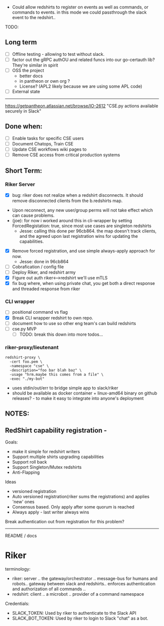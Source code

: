 - Could allow redshirts to register on events as well as commands, or commands to events.
  in this mode we could passthrough  the slack event to the redshirt..

TODO:

## Long term
- [ ] Offline testing - allowing to test without slack.
- [ ] factor out the gRPC authOU and related funcs into our go-certauth lib? They're similar in spirit
- [ ] OSS the project
	* better docs
	* in pantheon or own org ?
	* License? (APL2 likely because we are using some APL code)
- [ ] External state

---------------------------------------------------------------------------------------------
https://getpantheon.atlassian.net/browse/IO-2612
"CSE.py actions available securely in Slack"

## Done when:
- [ ] Enable tasks for specific CSE users
- [ ] Document Chatops, Train CSE
- [ ] Update CSE workflows wiki pages to
- [ ] Remove CSE access from critical production systems

## Short Term:
### Riker Server
- [x] bug: riker does not realize when a redshirt disconnects. It should remove disconnected clients from the b.redshirts map.
-   Upon reconnect, any new user/group perms will not take effect which can cause problems.
  - (joe): for now i worked around this in cli-wrapper by setting ForcedRegistation: true, since most use cases are singleton redshirts
	- Jesse: calling this done per 96cb864. the map doesn't track clients, and the agreed upon last registration wins for updating the capabilities.
- [x] Remove forced registration, and use simple always-apply approach for now.
	- Jesse: done in 96cb864
- [ ] Cobrafication /  config file
- [ ] Deploy Riker, and redshirt army
- [x] Figure out auth riker<-->redshirt
    we'll use mTLS
- [x] fix bug where, when using private chat, you get both a direct response and threaded response from riker

### CLI wrapper
- [ ] positional command vs flag
- [x] Break CLI wrapper redshirt to own repo.
- [ ] document how to use so other eng team's can build redshirts
- [ ] cse.py MVP
  - [ ] TODO: break this down into more todos...

### riker-proxy/lieutenant
```
redshirt-proxy \
  -cert foo.pem \
  -namespace "cse" \
  -description="foo bar blah baz" \
  -usage "hrm.maybe this comes from a file" \
  -exec "./my-bot"
```
- uses stdin/out/err to bridge simple app to slack/riker
- should be available as docker container + linux-amd64 binary on github releases? - to make it easy to integrate into
  anyone's deployment


NOTES:
------

## RedShirt capability registration -
Goals:
* make it simple for redshirt writers
* Support multiple shirts upgrading capabilities
* Support roll back
* Support Singleton/Mutex redshirts
* Anti-Flapping

Ideas
- versioned registration
- Auto versioned registration(riker sums the registrations) and applies 'new' ones
- Consensus based. Only apply after some quorum is reached
- Always apply - last writer always wins

Break authentication out from registration for this problem?

---------------------------------------------------------------------------------------------
README / docs

Riker
=====

terminology:
- riker: server .. the gateway/orchestrator .. message-bus for humans and robots.. gateway between slack and redshirts..
         enforces authentication and authorization of all commands ..
- redshirt: client .. a microbot .. provider of a command namespace


Credentials:
- SLACK_TOKEN: Used by riker to authenticate to the Slack API
- SLACK_BOT_TOKEN: Used by riker to login to Slack "chat" as a bot.

